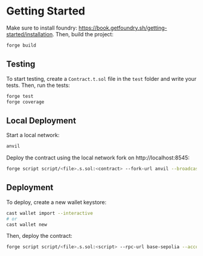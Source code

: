 # Getting Started

Make sure to install foundry: https://book.getfoundry.sh/getting-started/installation.
Then, build the project:

```bash
forge build
```

## Testing

To start testing, create a `Contract.t.sol` file in the `test` folder and write your tests.
Then, run the tests:

```bash
forge test
forge coverage
```

## Local Deployment

Start a local network:

```bash
anvil
```

Deploy the contract using the local network fork on http://localhost:8545:

```bash
forge script script/<file>.s.sol:<contract> --fork-url anvil --broadcast --private-key <anvil-private-key>
```

## Deployment

To deploy, create a new wallet keystore:

```bash
cast wallet import --interactive
# or
cast wallet new
```

Then, deploy the contract:

```bash
forge script script/<file>.s.sol:<script> --rpc-url base-sepolia --account <cast-account> --sender <address> --verify --verifier blockscout --verifier-url 'https://base-sepolia.blockscout.com/api/' --broadcast
```
